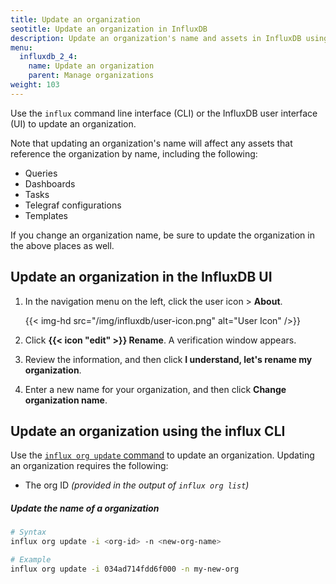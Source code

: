 ```yaml
---
title: Update an organization
seotitle: Update an organization in InfluxDB
description: Update an organization's name and assets in InfluxDB using the InfluxDB UI or the influx CLI.
menu:
  influxdb_2_4:
    name: Update an organization
    parent: Manage organizations
weight: 103
---
```


Use the `influx` command line interface (CLI) or the InfluxDB user interface (UI) to update an organization.

Note that updating an organization's name will affect any assets that reference the organization by name, including the following:

  - Queries
  - Dashboards
  - Tasks
  - Telegraf configurations
  - Templates

If you change an organization name, be sure to update the organization in the above places as well.

## Update an organization in the InfluxDB UI

1. In the navigation menu on the left, click the user icon > **About**.

    {{< img-hd src="/img/influxdb/user-icon.png" alt="User Icon" />}}

2. Click **{{< icon "edit" >}} Rename**. A verification window appears.
3. Review the information, and then click **I understand, let's rename my organization**.
4. Enter a new name for your organization, and then click **Change organization name**.

## Update an organization using the influx CLI

Use the [`influx org update` command](/influxdb/v2.4/reference/cli/influx/org/update)
to update an organization. Updating an organization requires the following:

- The org ID _(provided in the output of `influx org list`)_

##### Update the name of a organization

```sh
# Syntax
influx org update -i <org-id> -n <new-org-name>

# Example
influx org update -i 034ad714fdd6f000 -n my-new-org
```
